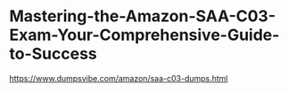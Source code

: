 # Mastering-the-Amazon-SAA-C03-Exam-Your-Comprehensive-Guide-to-Success
 https://www.dumpsvibe.com/amazon/saa-c03-dumps.html
